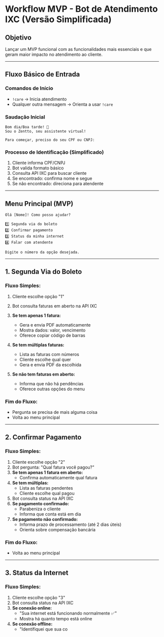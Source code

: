 # Workflow MVP - Bot de Atendimento IXC (Versão Simplificada)

## Objetivo
Lançar um MVP funcional com as funcionalidades mais essenciais e que geram maior impacto no atendimento ao cliente.

---

## Fluxo Básico de Entrada

### Comandos de Início
- `!care` → Inicia atendimento
- Qualquer outra mensagem → Orienta a usar `!care`

### Saudação Inicial
```
Bom dia/Boa tarde! 👋 
Sou o Zentto, seu assistente virtual!

Para começar, preciso do seu CPF ou CNPJ:
```

### Processo de Identificação (Simplificado)
1. Cliente informa CPF/CNPJ
2. Bot valida formato básico
3. Consulta API IXC para buscar cliente
4. Se encontrado: confirma nome e segue
5. Se não encontrado: direciona para atendente

---

## Menu Principal (MVP)

```
Olá [Nome]! Como posso ajudar?

1️⃣ Segunda via do boleto
2️⃣ Confirmar pagamento  
3️⃣ Status da minha internet
4️⃣ Falar com atendente

Digite o número da opção desejada.
```

---

## 1. Segunda Via do Boleto

### Fluxo Simples:
1. Cliente escolhe opção "1"

2. Bot consulta faturas em aberto na API IXC

3. **Se tem apenas 1 fatura:**
   - Gera e envia PDF automaticamente
   - Mostra dados: valor, vencimento
   - Oferece copiar código de barras

4. **Se tem múltiplas faturas:**
   - Lista as faturas com números
   - Cliente escolhe qual quer
   - Gera e envia PDF da escolhida
   
5. **Se não tem faturas em aberto:**
   - Informa que não há pendências
   - Oferece outras opções do menu

### Fim do Fluxo:
- Pergunta se precisa de mais alguma coisa
- Volta ao menu principal

---

## 2. Confirmar Pagamento

### Fluxo Simples:
1. Cliente escolhe opção "2"
2. Bot pergunta: "Qual fatura você pagou?"
3. **Se tem apenas 1 fatura em aberto:**
   - Confirma automaticamente qual fatura
4. **Se tem múltiplas:**
   - Lista as faturas pendentes
   - Cliente escolhe qual pagou
5. Bot consulta status na API IXC
6. **Se pagamento confirmado:**
   - Parabeniza o cliente
   - Informa que conta está em dia
7. **Se pagamento não confirmado:**
   - Informa prazo de processamento (até 2 dias úteis)
   - Orienta sobre compensação bancária

### Fim do Fluxo:
- Volta ao menu principal

---

## 3. Status da Internet

### Fluxo Simples:
1. Cliente escolhe opção "3"
2. Bot consulta status na API IXC
3. **Se conexão online:**
   - "Sua internet está funcionando normalmente ✅"
   - Mostra há quanto tempo está online
4. **Se conexão offline:**
   - "Identifiquei que sua co